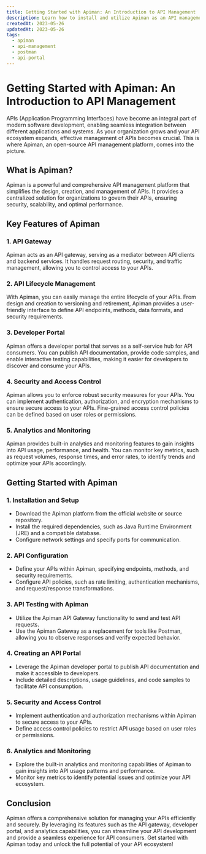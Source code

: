 ```yaml
---
title: Getting Started with Apiman: An Introduction to API Management
description: Learn how to install and utilize Apiman as an API management platform to streamline your API development and documentation.
createdAt: 2023-05-26
updatedAt: 2023-05-26
tags:
  - apiman
  - api-management
  - postman
  - api-portal
---
```


# Getting Started with Apiman: An Introduction to API Management

APIs (Application Programming Interfaces) have become an integral part of modern software development, enabling seamless integration between different applications and systems. As your organization grows and your API ecosystem expands, effective management of APIs becomes crucial. This is where Apiman, an open-source API management platform, comes into the picture.

## What is Apiman?

Apiman is a powerful and comprehensive API management platform that simplifies the design, creation, and management of APIs. It provides a centralized solution for organizations to govern their APIs, ensuring security, scalability, and optimal performance.

## Key Features of Apiman

### 1. API Gateway

Apiman acts as an API gateway, serving as a mediator between API clients and backend services. It handles request routing, security, and traffic management, allowing you to control access to your APIs.

### 2. API Lifecycle Management

With Apiman, you can easily manage the entire lifecycle of your APIs. From design and creation to versioning and retirement, Apiman provides a user-friendly interface to define API endpoints, methods, data formats, and security requirements.

### 3. Developer Portal

Apiman offers a developer portal that serves as a self-service hub for API consumers. You can publish API documentation, provide code samples, and enable interactive testing capabilities, making it easier for developers to discover and consume your APIs.

### 4. Security and Access Control

Apiman allows you to enforce robust security measures for your APIs. You can implement authentication, authorization, and encryption mechanisms to ensure secure access to your APIs. Fine-grained access control policies can be defined based on user roles or permissions.

### 5. Analytics and Monitoring

Apiman provides built-in analytics and monitoring features to gain insights into API usage, performance, and health. You can monitor key metrics, such as request volumes, response times, and error rates, to identify trends and optimize your APIs accordingly.

## Getting Started with Apiman

### 1. Installation and Setup

- Download the Apiman platform from the official website or source repository.
- Install the required dependencies, such as Java Runtime Environment (JRE) and a compatible database.
- Configure network settings and specify ports for communication.

### 2. API Configuration

- Define your APIs within Apiman, specifying endpoints, methods, and security requirements.
- Configure API policies, such as rate limiting, authentication mechanisms, and request/response transformations.

### 3. API Testing with Apiman

- Utilize the Apiman API Gateway functionality to send and test API requests.
- Use the Apiman Gateway as a replacement for tools like Postman, allowing you to observe responses and verify expected behavior.

### 4. Creating an API Portal

- Leverage the Apiman developer portal to publish API documentation and make it accessible to developers.
- Include detailed descriptions, usage guidelines, and code samples to facilitate API consumption.

### 5. Security and Access Control

- Implement authentication and authorization mechanisms within Apiman to secure access to your APIs.
- Define access control policies to restrict API usage based on user roles or permissions.

### 6. Analytics and Monitoring

- Explore the built-in analytics and monitoring capabilities of Apiman to gain insights into API usage patterns and performance.
- Monitor key metrics to identify potential issues and optimize your API ecosystem.

## Conclusion

Apiman offers a comprehensive solution for managing your APIs efficiently and securely. By leveraging its features such as the API gateway, developer portal, and analytics capabilities, you can streamline your API development and provide a seamless experience for API consumers. Get started with Apiman today and unlock the full potential of your API ecosystem!
